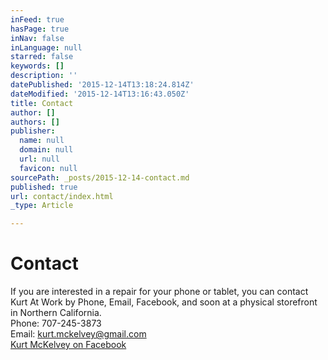 ```yaml
---
inFeed: true
hasPage: true
inNav: false
inLanguage: null
starred: false
keywords: []
description: ''
datePublished: '2015-12-14T13:18:24.814Z'
dateModified: '2015-12-14T13:16:43.050Z'
title: Contact
author: []
authors: []
publisher:
  name: null
  domain: null
  url: null
  favicon: null
sourcePath: _posts/2015-12-14-contact.md
published: true
url: contact/index.html
_type: Article

---
```

# Contact

If you are interested in a repair for your phone or tablet, you can contact Kurt At Work by Phone, Email, Facebook, and soon at a physical storefront in Northern California.  
Phone: 707-245-3873  
Email: kurt.mckelvey@gmail.com  
[Kurt McKelvey on Facebook][0]

[0]: http://www.facebook.com/kurtmckelvey